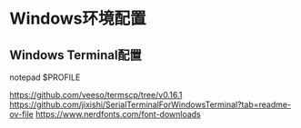 # Windows环境配置

## Windows Terminal配置
notepad $PROFILE

https://github.com/veeso/termscp/tree/v0.16.1
https://github.com/jixishi/SerialTerminalForWindowsTerminal?tab=readme-ov-file
https://www.nerdfonts.com/font-downloads